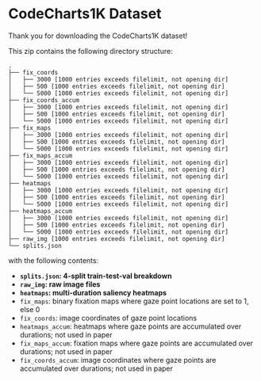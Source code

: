 # CodeCharts1K Dataset

Thank you for downloading the CodeCharts1K dataset! 

This zip contains the following directory structure: 
```
.
├── fix_coords
│   ├── 3000 [1000 entries exceeds filelimit, not opening dir]
│   ├── 500 [1000 entries exceeds filelimit, not opening dir]
│   └── 5000 [1000 entries exceeds filelimit, not opening dir]
├── fix_coords_accum
│   ├── 3000 [1000 entries exceeds filelimit, not opening dir]
│   ├── 500 [1000 entries exceeds filelimit, not opening dir]
│   └── 5000 [1000 entries exceeds filelimit, not opening dir]
├── fix_maps
│   ├── 3000 [1000 entries exceeds filelimit, not opening dir]
│   ├── 500 [1000 entries exceeds filelimit, not opening dir]
│   └── 5000 [1000 entries exceeds filelimit, not opening dir]
├── fix_maps_accum
│   ├── 3000 [1000 entries exceeds filelimit, not opening dir]
│   ├── 500 [1000 entries exceeds filelimit, not opening dir]
│   └── 5000 [1000 entries exceeds filelimit, not opening dir]
├── heatmaps
│   ├── 3000 [1000 entries exceeds filelimit, not opening dir]
│   ├── 500 [1000 entries exceeds filelimit, not opening dir]
│   └── 5000 [1000 entries exceeds filelimit, not opening dir]
├── heatmaps_accum
│   ├── 3000 [1000 entries exceeds filelimit, not opening dir]
│   ├── 500 [1000 entries exceeds filelimit, not opening dir]
│   └── 5000 [1000 entries exceeds filelimit, not opening dir]
├── raw_img [1000 entries exceeds filelimit, not opening dir]
└── splits.json
```

with the following contents: 
- **`splits.json`: 4-split train-test-val breakdown** 
- **`raw_img`: raw image files**
- **`heatmaps`: multi-duration saliency heatmaps**
- `fix_maps`: binary fixation maps where gaze point locations are set to 1, else 0 
- `fix_coords`: image coordinates of gaze point locations 
- `heatmaps_accum`: heatmaps where gaze points are accumulated over durations; not used in paper
- `fix_maps_accum`: fixation maps where gaze points are accumulated over durations; not used in paper
- `fix_coords_accum`: image coordinates where gaze points are accumulated over durations; not used in paper
